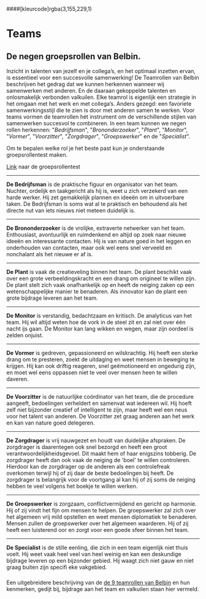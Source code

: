 ####[kleurcode]rgba(3,155,229,1)

# Teams #

## De negen groepsrollen van Belbin.

Inzicht in talenten van jezelf en je collega’s, en het optimaal inzetten ervan, is essentieel voor een succesvolle samenwerking! De Teamrollen van Belbin beschrijven het gedrag dat we kunnen herkennen wanneer wij samenwerken met anderen. En de daaraan gekoppelde talenten en onlosmakelijk verbonden valkuilen. Elke teamrol is eigenlijk een strategie in het omgaan met het werk en met collega’s. Anders gezegd: een favoriete samenwerkingsstijl die te zien is door met anderen samen te werken. Voor teams vormen de teamrollen hét instrument om de verschillende stijlen van samenwerken succesvol te combineren.
In een team kunnen we  negen rollen herkennen:
"*Bedrijfsman*", "*Brononderzoeker*", "*Plant*", "*Monitor*", "*Vormer*", "*Voorzitter*", "*Zorgdrager*", "*Groepswerker*" en de "*Specialist*".

Om te bepalen welke rol je het beste past kun je onderstaande groepsrollentest maken.

[Link](https://www.123test.nl/groepsrollentest) naar de groepsrollentest

------

**De Bedrijfsman** is de praktische figuur en organisator van het team. Nuchter, ordelijk en taakgericht als hij is, weet u zich verzekerd van een harde werker. Hij zet gemakkelijk plannen en ideeën om in uitvoerbare taken. De Bedrijfsman is soms wat al te praktisch en behoudend als het directe nut van iets nieuws niet meteen duidelijk is.

------

**De Brononderzoeker** is de vrolijke, extraverte netwerker van het team. Enthousiast, avontuurlijk en ruimdenkend en altijd op zoek naar nieuwe ideeën en interessante contacten. Hij is van nature goed in het leggen en onderhouden van contacten, maar ook wel eens snel verveeld en nonchalant als het nieuwe er af is.

------

**De Plant** is vaak de creatieveling binnen het team. De plant beschikt vaak over een grote verbeeldingskracht en een drang om origineel te willen zijn. De plant stelt zich vaak onafhankelijk op en heeft de neiging zaken op een wetenschappelijke manier te benaderen. Als innovator kan de plant een grote bijdrage leveren aan het team.

------

**De Monitor** is verstandig, bedachtzaam en kritisch. De analyticus van het team. Hij wil altijd weten hoe de vork in de steel zit en zal niet over één nacht ijs gaan. De Monitor kan lang wikken en wegen, maar zijn oordeel is zelden onjuist.

------

**De Vormer** is gedreven, gepassioneerd en wilskrachtig. Hij heeft een sterke drang om te presteren, zoekt de uitdaging en weet mensen in beweging te krijgen. Hij kan ook driftig reageren, snel geëmotioneerd en ongedurig zijn, en moet wel eens oppassen niet te veel over mensen heen te willen daveren.

------

**De Voorzitter** is de natuurlijke coördinator van het team, die de procedure aangeeft, bedoelingen verheldert en samenvat wat iedereen wil. Hij hoeft zelf niet bijzonder creatief of intelligent te zijn, maar heeft wel een neus voor het talent van anderen. De Voorzitter zet graag anderen aan het werk en kan van nature goed delegeren.

------

**De Zorgdrager** is vrij nauwgezet en houdt van duidelijke afspraken. De zorgdrager is daarentegen ook snel bezorgd en heeft een groot verantwoordelijkheidsgevoel. Dit maakt hem of haar enigszins tobberig. De zorgdrager heeft dan ook vaak de neiging de 'boel' te willen controleren. Hierdoor kan de zorgdrager op de anderen als een controlefreak overkomen terwijl hij of zij daar de beste bedoelingen bij heeft. De zorgdrager is belangrijk voor de voortgang al kan hij of zij soms de neiging hebben te veel volgens het boekje te willen werken.

------

**De Groepswerker** is zorgzaam, conflictvermijdend en gericht op harmonie. Hij of zij vindt het fijn om mensen te helpen. De groepswerker zal zich over het algemeen vrij mild opstellen en weet mensen diplomatiek te benaderen. Mensen zullen de groepswerker over het algemeen waarderen. Hij of zij heeft een luisterend oor en zorgt voor een goede sfeer binnen het team.

------

**De Specialist** is de stille eenling, die zich in een team eigenlijk niet thuis voelt. Hij weet vaak heel veel van heel weinig en kan een deskundige bijdrage leveren op een bijzonder gebied. Hij waagt zich niet gauw en niet graag buiten zijn specifi eke vakgebied.

### 

Een uitgebreidere beschrijving van de [de 9 teamrollen van Belbin](http://www.werkenmetteamrollen.nl/Werken-met-Teamrollen/De-9-teamrollen.asp#.W5GqTugzbIU) en hun kenmerken, gedijt bij, bijdrage aan het team en valkuilen staan hier vermeld.